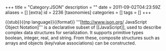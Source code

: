 +++
title = "Category:JSON"
description = ""
date = 2011-09-02T04:23:59Z
aliases = []
[extra]
id = 2236
[taxonomies]
categories = []
tags = []
+++

{{stub}}{{np language}}{{format}}
'''[http://www.json.org/ JavaScript Object Notation]''' is a declarative subset of [[JavaScript]], used to describe complex data structures for serialization. It supports primitive types boolean, integer, real, and string. From these, composite structures such as arrays and objects (key/value associations) can be constructed.
